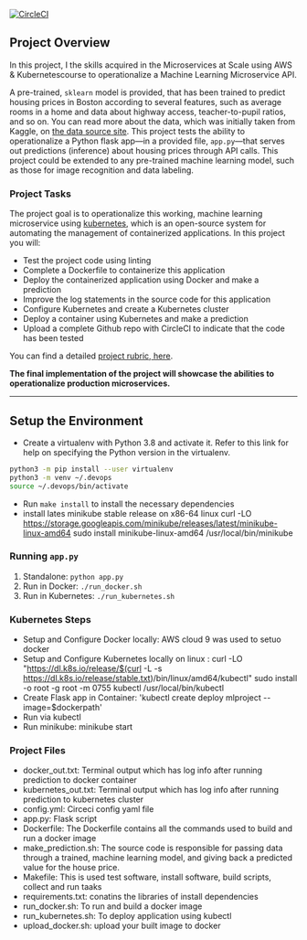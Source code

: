 [![CircleCI](https://dl.circleci.com/status-badge/img/gh/nodebeanyaoku/project-ml-microservice-kubernetes/tree/master.svg?style=svg)](https://dl.circleci.com/status-badge/redirect/gh/nodebeanyaoku/project-ml-microservice-kubernetes/tree/master)

## Project Overview

In this project, I the skills acquired in the Microservices at Scale using AWS & Kubernetescourse to operationalize a Machine Learning Microservice API. 

A pre-trained, `sklearn` model is provided, that has been trained to predict housing prices in Boston according to several features, such as average rooms in a home and data about highway access, teacher-to-pupil ratios, and so on. You can read more about the data, which was initially taken from Kaggle, on [the data source site](https://www.kaggle.com/c/boston-housing). This project tests the ability to operationalize a Python flask app—in a provided file, `app.py`—that serves out predictions (inference) about housing prices through API calls. This project could be extended to any pre-trained machine learning model, such as those for image recognition and data labeling.

### Project Tasks

The project goal is to operationalize this working, machine learning microservice using [kubernetes](https://kubernetes.io/), which is an open-source system for automating the management of containerized applications. In this project you will:
* Test the  project code using linting
* Complete a Dockerfile to containerize this application
* Deploy the  containerized application using Docker and make a prediction
* Improve the log statements in the source code for this application
* Configure Kubernetes and create a Kubernetes cluster
* Deploy a container using Kubernetes and make a prediction
* Upload a complete Github repo with CircleCI to indicate that the code has been tested

You can find a detailed [project rubric, here](https://review.udacity.com/#!/rubrics/2576/view).

**The final implementation of the project will showcase the abilities to operationalize production microservices.**

---

## Setup the Environment

* Create a virtualenv with Python 3.8 and activate it. Refer to this link for help on specifying the Python version in the virtualenv. 
```bash
python3 -m pip install --user virtualenv
python3 -m venv ~/.devops
source ~/.devops/bin/activate
```
* Run `make install` to install the necessary dependencies
* install lates minikube stable release on x86-64 linux
  curl -LO https://storage.googleapis.com/minikube/releases/latest/minikube-linux-amd64
  sudo install minikube-linux-amd64 /usr/local/bin/minikube


### Running `app.py`

1. Standalone:  `python app.py`
2. Run in Docker:  `./run_docker.sh`
3. Run in Kubernetes:  `./run_kubernetes.sh`

### Kubernetes Steps

* Setup and Configure Docker locally: AWS cloud 9 was used to setuo docker
* Setup and Configure Kubernetes locally on linux : 
  curl -LO "https://dl.k8s.io/release/$(curl -L -s https://dl.k8s.io/release/stable.txt)/bin/linux/amd64/kubectl"
  sudo install -o root -g root -m 0755 kubectl /usr/local/bin/kubectl
* Create Flask app in Container: 'kubectl create deploy mlproject --image=$dockerpath'
* Run via kubectl
* Run minikube: minikube start


### Project Files 

* docker_out.txt: Terminal output which has log info after running prediction to docker container
* kubernetes_out.txt: Terminal output which has log info after running prediction to kubernetes cluster
* config.yml: Circeci config yaml file
* app.py: Flask script
* Dockerfile: The Dockerfile contains all the commands used to build and run a docker image
* make_prediction.sh: The source code is responsible for passing data through a trained, machine learning model, and giving back a predicted value for the house price.
* Makefile: This is used test software, install software, build scripts, collect and run taaks
* requirements.txt: conatins the libraries of install dependencies
* run_docker.sh: To run and build a docker image
* run_kubernetes.sh: To deploy application using kubectl
* upload_docker.sh: upload your built image to docker


